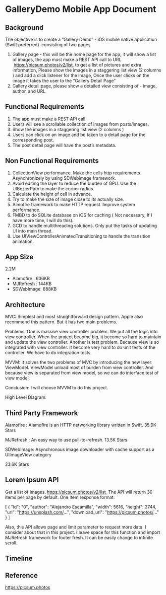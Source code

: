 # GalleryDemo Mobile App Document

## Background 


The objective is to create a “Gallery Demo” - iOS mobile native application (Swift preferred)  consisting of two pages
1. Gallery page - this will be the home page for the app, it will show a list of images, the app must make a REST API call to URL  https://picsum.photos/v2/list  to get a list of pictures and extra information, Please show the images in a staggering list view (2 columns ) and add a click listener for the image, Once the user clicks on the image it takes the user to the “Gallery Detail Page”
2. Gallery detail page, please show a detailed view consisting of - image, author, and URL.


## Functional Requirements


1. The app must make a REST API call.
2. Users will see a scrollable collection of images from posts/images.
3. Show the images in a staggering list view (2 columns )
4. Users can click on an image and be taken to a detail page for the corresponding post. 
5. The post detail page will have the post’s metadata. 

## Non Functional Requirements

1. CollectionView performance. Make the cells http requirements Asynchronizely by using SDWebimage framework. 
2. Avoid editing the layer to reduce the burden of GPU. Use the UIBezierPath to make the corner radius.
3. Calculate the height of cell in advance. 
4. Try to make the size of image close to its actually size. 
5. Almofire framework to make HTTP request. Improve system performance.
6. FMBD to do SQLite database on iOS for caching ( Not necessary, If I have more time, I will do this). 
7. GCD to handle multithreading solutions. Only put the tasks of updating UI into main thread.
8. Use UIViewControllerAnimatedTransitioning to handle the transition animation.
 
## App Size


2.2M
* Alamofire :  636KB
* MJRefresh : 144KB
* SDWebImage: 888KB

## Architecture


MVC: 
Simplest and most straightforward design pattern. Apple also recommend this pattern. But it has two main problems.

Problems:
One is massive view controller problem. We put all the logic into view controller. When the project become big, it become so hard to maintain and update the view controller. 
Another is test problem. Because view is so integrated with view controller. It become very hard to do unit tests of the controller. We have to do integration tests. 

MVVM:
It solves the two problems of MVC by introducing the new layer: ViewModel. ViewModel unload most of burden from view controller. And because view is separated from view model, so we can do interface test of view model. 

Conclusion: 
I will choose MVVM to do this project.

High Level Diagram:















## Third Party Framework


Alamofire : 
Alamofire is an HTTP networking library written in Swift.
35.9K Stars

MJRefresh : 
An easy way to use pull-to-refresh.
13.5K Stars


SDWebImage:
Asynchronous image downloader with cache support as a UIImageView category

23.6K Stars


## Lorem Ipsum API


Get a list of images. https://picsum.photos/v2/list 
The API will return 30 items per page by default.
One Item response format:

[
    {
        "id": "0",
        "author": "Alejandro Escamilla",
        "width": 5616,
        "height": 3744,
        "url": "https://unsplash.com/...",
        "download_url": "https://picsum.photos/..."
    }
]

Also, this API allows page and limit parameter to request more data. I consider about that in this project. I leave space for this function and import MJRefresh framework for footer fresh. It can be easily change to infinite scroll.


## Timeline 



## Reference 


https://picsum.photos
